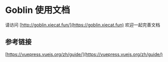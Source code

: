 # Goblin 使用文档

请访问 [http://goblin.xiecat.fun/](https://goblin.xiecat.fun)
欢迎一起完善文档

## 参考链接
[https://vuepress.vuejs.org/zh/guide/](https://vuepress.vuejs.org/zh/guide/)
